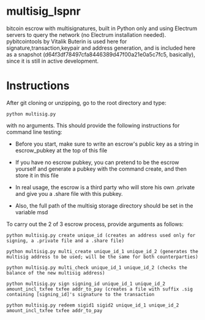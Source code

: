 multisig_lspnr
==============

bitcoin escrow with multisignatures, built in Python only and using Electrum servers
to query the network (no Electrum installation needed).
pybitcointools by Vitalik Buterin is used here for signature,transaction,keypair and 
address generation, and is included here as a snapshot 
(d64f3df78497cfa8446389d47f00a21e0a5c7fc5, basically), since it is still in active development.

Instructions
===============
After git cloning or unzipping, go to the root directory and type:

    python multisig.py
    
with no arguments. This should provide the following instructions for command line testing:



*   Before you start, make sure to write an escrow's public key as a string in escrow_pubkey at the top of this file

*   If you have no escrow pubkey, you can pretend to be the escrow yourself and generate a pubkey with the command create, and then store it in this file

*   In real usage, the escrow is a third party who will store his own .private and give you a .share file with this pubkey.

*   Also, the full path of the multisig storage directory should be set in the variable msd


To carry out the 2 of 3 escrow process, provide arguments as follows:

    python multisig.py create unique_id (creates an address used only for signing, a .private file and a .share file)

    python multisig.py multi_create unique_id_1 unique_id_2 (generates the multisig address to be used; will be the same for both counterparties)

    python multisig.py multi_check unique_id_1 unique_id_2 (checks the balance of the new multisig address)

    python multisig.py sign signing_id unique_id_1 unique_id_2 amount_incl_txfee txfee addr_to_pay (creates a file with suffix .sig containing [signing_id]'s signature to the transaction

    python multisig.py redeem sigid1 sigid2 unique_id_1 unique_id_2 amount_incl_txfee txfee addr_to_pay

